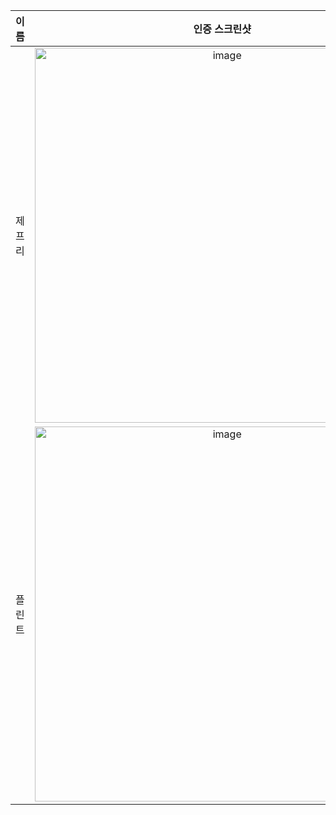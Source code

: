| **이름** | **인증 스크린샷** |
|:--------:|:-----------------:|
| 제프리 | <img width="600" alt="image" src="https://github.com/user-attachments/assets/fcae1421-7648-4285-903b-b35f082411b7" /> |
| 플린트 | <img width="600" alt="image" src="https://github.com/user-attachments/assets/b30de3ff-7db5-479d-8ad7-5d08a8a84896" /> |
